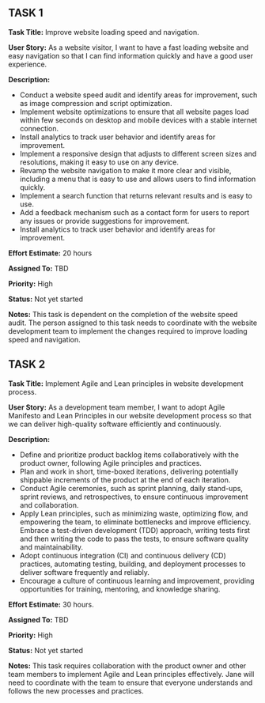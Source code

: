 ## TASK 1

**Task Title:** Improve website loading speed and navigation.

**User Story:** As a website visitor, I want to have a fast loading website and easy navigation so that I can find information quickly and have a good user experience.

**Description:**
* Conduct a website speed audit and identify areas for improvement, such as image compression and script optimization.
* Implement website optimizations to ensure that all website pages load within few seconds on desktop and mobile devices with a stable internet connection.
* Install analytics to track user behavior and identify areas for improvement.
* Implement a responsive design that adjusts to different screen sizes and resolutions, making it easy to use on any device.
* Revamp the website navigation to make it more clear and visible, including a menu that is easy to use and allows users to find information quickly.
* Implement a search function that returns relevant results and is easy to use.
* Add a feedback mechanism such as a contact form for users to report any issues or provide suggestions for improvement.
* Install analytics to track user behavior and identify areas for improvement.

**Effort Estimate:** 20 hours

**Assigned To:** TBD

**Priority:** High

**Status:** Not yet started

**Notes:** This task is dependent on the completion of the website speed audit. The person assigned to this task needs to coordinate with the website development team to implement the changes required to improve loading speed and navigation.


## TASK 2

**Task Title:** Implement Agile and Lean principles in website development process.

**User Story:** As a development team member, I want to adopt Agile Manifesto and Lean Principles in our website development process so that we can deliver high-quality software efficiently and continuously.

**Description:**
* Define and prioritize product backlog items collaboratively with the product owner, following Agile principles and practices. 
* Plan and work in short, time-boxed iterations, delivering potentially shippable increments of the product at the end of each iteration. 
* Conduct Agile ceremonies, such as sprint planning, daily stand-ups, sprint reviews, and retrospectives, to ensure continuous improvement and collaboration. 
* Apply Lean principles, such as minimizing waste, optimizing flow, and empowering the team, to eliminate bottlenecks and improve efficiency. Embrace a test-driven development (TDD) approach, writing tests first and then writing the code to pass the tests, to ensure software quality and maintainability. 
* Adopt continuous integration (CI) and continuous delivery (CD) practices, automating testing, building, and deployment processes to deliver software frequently and reliably. 
* Encourage a culture of continuous learning and improvement, providing opportunities for training, mentoring, and knowledge sharing.

**Effort Estimate:** 30 hours.

**Assigned To:** TBD

**Priority:** High

**Status:** Not yet started

**Notes:** This task requires collaboration with the product owner and other team members to implement Agile and Lean principles effectively. Jane will need to coordinate with the team to ensure that everyone understands and follows the new processes and practices.





